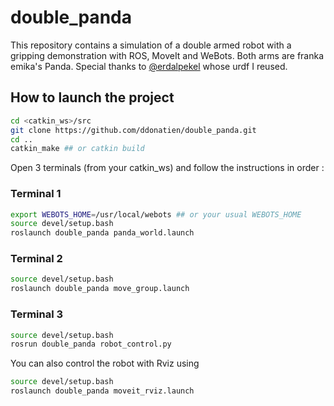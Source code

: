 # double_panda

This repository contains a simulation of a double armed robot with a gripping demonstration with ROS, MoveIt and WeBots. Both arms are franka emika's Panda.
Special thanks to [@erdalpekel](https://github.com/erdalpekel/panda_simulation) whose urdf I reused.

## How to launch the project

```bash
cd <catkin_ws>/src
git clone https://github.com/ddonatien/double_panda.git
cd ..
catkin_make ## or catkin build
```

Open 3 terminals (from your catkin_ws) and follow the instructions in order :

### Terminal 1
```bash
export WEBOTS_HOME=/usr/local/webots ## or your usual WEBOTS_HOME
source devel/setup.bash
roslaunch double_panda panda_world.launch
```

### Terminal 2
```bash
source devel/setup.bash
roslaunch double_panda move_group.launch
```

### Terminal 3
```bash
source devel/setup.bash
rosrun double_panda robot_control.py
```

You can also control the robot with Rviz using
```bash
source devel/setup.bash
roslaunch double_panda moveit_rviz.launch
```
